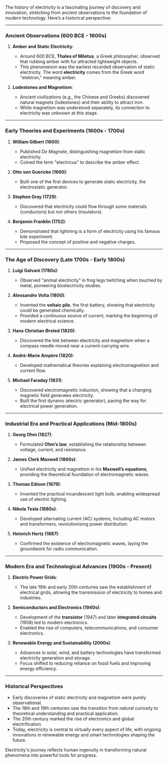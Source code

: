 The history of electricity is a fascinating journey of discovery and innovation, stretching from ancient observations to the foundation of modern technology. Here’s a historical perspective:

---

### **Ancient Observations (600 BCE - 1600s)**

1. **Amber and Static Electricity**:
   - Around 600 BCE, **Thales of Miletus**, a Greek philosopher, observed that rubbing amber with fur attracted lightweight objects.
   - This phenomenon was the earliest recorded observation of static electricity. The word **electricity** comes from the Greek word "elektron," meaning amber.

2. **Lodestones and Magnetism**:
   - Ancient civilizations (e.g., the Chinese and Greeks) discovered natural magnets (lodestones) and their ability to attract iron.
   - While magnetism was understood separately, its connection to electricity was unknown at this stage.

---

### **Early Theories and Experiments (1600s - 1700s)**

1. **William Gilbert (1600)**:
   - Published *De Magnete*, distinguishing magnetism from static electricity.
   - Coined the term "electricus" to describe the amber effect.

2. **Otto von Guericke (1660)**:
   - Built one of the first devices to generate static electricity, the electrostatic generator.

3. **Stephen Gray (1729)**:
   - Discovered that electricity could flow through some materials (conductors) but not others (insulators).

4. **Benjamin Franklin (1752)**:
   - Demonstrated that lightning is a form of electricity using his famous kite experiment.
   - Proposed the concept of positive and negative charges.

---

### **The Age of Discovery (Late 1700s - Early 1800s)**

1. **Luigi Galvani (1780s)**:
   - Observed "animal electricity" in frog legs twitching when touched by metal, pioneering bioelectricity studies.

2. **Alessandro Volta (1800)**:
   - Invented the **voltaic pile**, the first battery, showing that electricity could be generated chemically.
   - Provided a continuous source of current, marking the beginning of modern electrical science.

3. **Hans Christian Ørsted (1820)**:
   - Discovered the link between electricity and magnetism when a compass needle moved near a current-carrying wire.

4. **André-Marie Ampère (1820)**:
   - Developed mathematical theories explaining electromagnetism and current flow.

5. **Michael Faraday (1831)**:
   - Discovered electromagnetic induction, showing that a changing magnetic field generates electricity.
   - Built the first dynamo (electric generator), paving the way for electrical power generation.

---

### **Industrial Era and Practical Applications (Mid-1800s)**

1. **Georg Ohm (1827)**:
   - Formulated **Ohm’s law**, establishing the relationship between voltage, current, and resistance.

2. **James Clerk Maxwell (1860s)**:
   - Unified electricity and magnetism in his **Maxwell’s equations**, providing the theoretical foundation of electromagnetic waves.

3. **Thomas Edison (1879)**:
   - Invented the practical incandescent light bulb, enabling widespread use of electric lighting.

4. **Nikola Tesla (1880s)**:
   - Developed alternating current (AC) systems, including AC motors and transformers, revolutionizing power distribution.

5. **Heinrich Hertz (1887)**:
   - Confirmed the existence of electromagnetic waves, laying the groundwork for radio communication.

---

### **Modern Era and Technological Advances (1900s - Present)**

1. **Electric Power Grids**:
   - The late 19th and early 20th centuries saw the establishment of electrical grids, allowing the transmission of electricity to homes and industries.

2. **Semiconductors and Electronics (1940s)**:
   - Development of the **transistor** (1947) and later **integrated circuits** (1958) led to modern electronics.
   - Enabled the rise of computers, telecommunications, and consumer electronics.

3. **Renewable Energy and Sustainability (2000s)**:
   - Advances in solar, wind, and battery technologies have transformed electricity generation and storage.
   - Focus shifted to reducing reliance on fossil fuels and improving energy efficiency.

---

### **Historical Perspectives**
- Early discoveries of static electricity and magnetism were purely observational.
- The 18th and 19th centuries saw the transition from natural curiosity to theoretical understanding and practical application.
- The 20th century marked the rise of electronics and global electrification.
- Today, electricity is central to virtually every aspect of life, with ongoing innovations in renewable energy and smart technologies shaping the future.

Electricity's journey reflects human ingenuity in transforming natural phenomena into powerful tools for progress.
